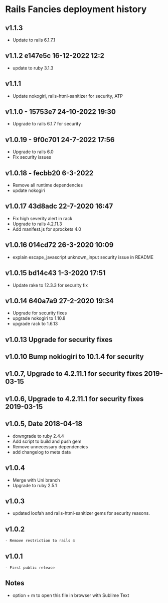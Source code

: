 # Rails Fancies deployment history
## v1.1.3
  - Update to rails  6.1.7.1
## v1.1.2 e147e5c 16-12-2022 12:2
  - update to ruby 3.1.3
## v1.1.1
  - Update nokogiri, rails-html-sanitizer for security, ATP
## v1.1.0 - 15753e7 24-10-2022 19:30
  - Upgrade to rails 6.1.7 for security
## v1.0.19 - 9f0c701 24-7-2022 17:56
  - Upgrade to rails 6.0
  - Fix security issues
## v1.0.18 - fecbb20 6-3-2022
  - Remove all runtime dependencies 
  - update nokogiri
## v1.0.17 43d8adc 22-7-2020 16:47
  - Fix high severity alert in rack
  - Upgrade to rails 4.2.11.3
  - Add manifest.js for sprockets 4.0
## v1.0.16 014cd72 26-3-2020 10:09
  - explain escape_javascript unknown_input security issue in README
## v1.0.15 bd14c43 1-3-2020 17:51
 - Update rake to 12.3.3 for security fix
## v1.0.14 640a7a9 27-2-2020 19:34
  - Upgrade for security fixes
  - upgrade nokogiri to 1.10.8
  - upgrade rack to 1.6.13
## v1.0.13 Upgrade for security fixes
## v1.0.10 Bump nokiogiri to 10.1.4 for security
## v1.0.7, Upgrade to 4.2.11.1 for security fixes 2019-03-15
## v1.0.6, Upgrade to 4.2.11.1 for security fixes 2019-03-15
## v1.0.5, Date 2018-04-18
  - downgrade to ruby 2.4.4
  - Add script to build and push gem
  - Remove unnecessary dependencies
  - add changelog to meta data
## v1.0.4
  - Merge with Uni branch
  - Upgrade to ruby 2.5.1
## v1.0.3 
  - updated loofah and rails-html-sanitizer gems for security reasons.
## v1.0.2
	- Remove restriction to rails 4
## v1.0.1
	- First public release
## Notes
  - option + m to open this file in browser with Sublime Text
